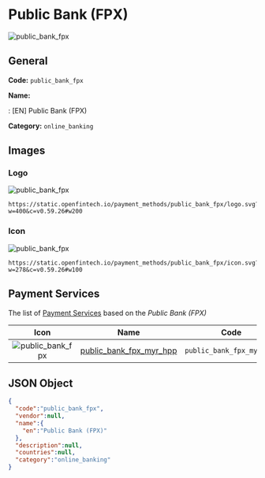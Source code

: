 
# Public Bank (FPX) 
![public_bank_fpx](https://static.openfintech.io/payment_methods/public_bank_fpx/logo.svg?w=400&c=v0.59.26#w200)  

## General 
**Code:** `public_bank_fpx` 
 
**Name:** 
 
:	[EN] Public Bank (FPX) 
 
**Category:** `online_banking` 
 

## Images 

### Logo 
![public_bank_fpx](https://static.openfintech.io/payment_methods/public_bank_fpx/logo.svg?w=400&c=v0.59.26#w200)  

```
https://static.openfintech.io/payment_methods/public_bank_fpx/logo.svg?w=400&c=v0.59.26#w200
```  

### Icon 
![public_bank_fpx](https://static.openfintech.io/payment_methods/public_bank_fpx/icon.svg?w=278&c=v0.59.26#w100)  

```
https://static.openfintech.io/payment_methods/public_bank_fpx/icon.svg?w=278&c=v0.59.26#w100
```  

## Payment Services 
 
The list of [Payment Services](/payment-services/) based on the _Public Bank (FPX)_ 

|Icon|Name|Code| 
|:---:|:---:|:---:| 
|![public_bank_fpx](https://static.openfintech.io/payment_methods/public_bank_fpx/icon.svg?w=278&c=v0.59.26#w100) |[public_bank_fpx_myr_hpp](/payment-services/public_bank_fpx_myr_hpp/)|`public_bank_fpx_myr_hpp`| 
 

## JSON Object 

```json
{
  "code":"public_bank_fpx",
  "vendor":null,
  "name":{
    "en":"Public Bank (FPX)"
  },
  "description":null,
  "countries":null,
  "category":"online_banking"
}
```  
